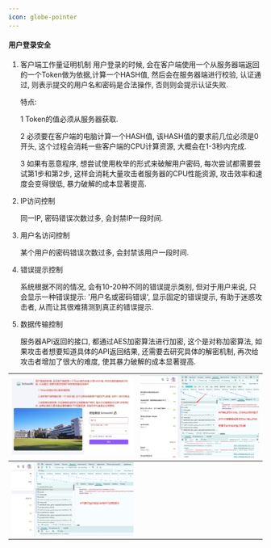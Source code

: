 ```yaml
---
icon: globe-pointer
---
```


#### 用户登录安全

1. 客户端工作量证明机制
    用户登录的时候, 会在客户端使用一个从服务器端返回的一个Token做为依据,计算一个HASH值, 然后会在服务器端进行校验, 认证通过, 则表示提交的用户名和密码是合法操作, 否则则会提示认证失败.
    
    特点: 

    1 Token的值必须从服务器获取.

    2 必须要在客户端的电脑计算一个HASH值, 该HASH值的要求前几位必须是0开头, 这个过程会消耗一些客户端的CPU计算资源, 大概会在1-3秒内完成.

    3 如果有恶意程序, 想尝试使用枚举的形式来破解用户密码, 每次尝试都需要尝试第1步和第2步, 这样会消耗大量攻击者服务器的CPU性能资源, 攻击效率和速度会变得很低, 暴力破解的成本显著提高.

2. IP访问控制

    同一IP, 密码错误次数过多, 会封禁IP一段时间.

3. 用户名访问控制

    某个用户的密码错误次数过多, 会封禁该用户一段时间.

4. 错误提示控制

    系统根据不同的情况, 会有10-20种不同的错误提示类别, 但对于用户来说, 只会显示一种错误提示: '用户名或密码错误', 显示固定的错误提示, 有助于迷惑攻击者, 从而让其很难猜测到真正的错误提示.

5. 数据传输控制

    服务器API返回的接口, 都通过AES加密算法进行加密, 这个是对称加密算法, 如果攻击者想要知道具体的API返回结果, 还需要去研究具体的解密机制, 再次给攻击者增加了很大的难度, 使其暴力破解的成本显著提高.

| <img src="./images/11.png" > | <img src="./images/12.png" > |
|------------------------------------------|------------------------------------------|
| <img src="./images/13.png" > | |

